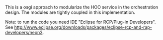 This is a osgi approach to modularize the HOO service in the orchestration design. The modules are tightly coupled in this implementation.

Note: to run the code you need IDE "Eclipse for RCP/Plug-in Developers". See http://www.eclipse.org/downloads/packages/eclipse-rcp-and-rap-developers/neon3.

